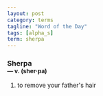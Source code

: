 ```yaml
---
layout: post
category: terms
tagline: "Word of the Day"
tags: [alpha_s]
term: sherpa
---
```


<h3>Sherpa<br/> <small>&mdash; v. (sher<span>&middot;</span>pa)</small></h3>
<p><ol><li>to remove your father's hair</li>
</ol></p>

